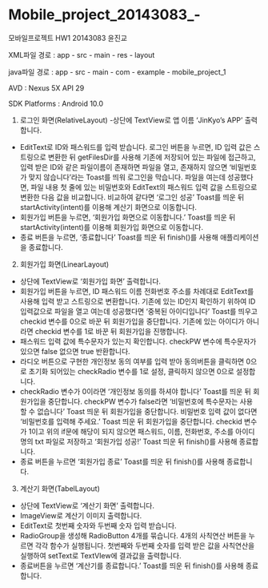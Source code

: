# Mobile_project_20143083_-

모바일프로젝트
HW1
20143083 윤진교

XML파일 경로 : app - src - main - res - layout

java파일 경로 : app - src - main - com - example - mobile_project_1

AVD : Nexus 5X API 29

SDK Platforms : Android 10.0

1. 로그인 화면(RelativeLayout)
-상단에 TextView로 앱 이름 ‘JinKyo’s APP’ 출력합니다.
- EditText로 ID와 패스워드를 입력 받습니다. 로그인 버튼을 누르면, ID 입력 값은 스트링으로 변환한 뒤 getFilesDir를 사용해 기존에 저장되어 있는 파일에 접근하고, 입력 받은 ID와 같은 파일이름이 존재하면 파일을 열고, 존재하지 않으면 ‘비밀번호가 맞지 않습니다’라는 Toast를 띄워 로그인을 막습니다. 
파일을 여는데 성공했다면, 파일 내용 첫 줄에 있는 비밀번호와 EditText의 패스워드 입력 값을 스트링으로 변환한 다음 값을 비교합니다. 비교하여 같다면 ‘로그인 성공’ Toast를 띄운 뒤 startActivity(intent)를 이용해 계산기 화면으로 이동합니다.
- 회원가입 버튼을 누르면, ‘회원가입 화면으로 이동합니다.’ Toast를 띄운 뒤 startActivity(intent)를 이용해 회원가입 화면으로 이동합니다.
- 종료 버튼을 누르면, ‘종료합니다’ Toast를 띄운 뒤 finish()를 사용해 애플리케이션을 종료합니다.

2. 회원가입 화면(LinearLayout)
- 상단에 TextView로 ‘회원가입 화면’ 출력합니다.
- 회원가입 버튼을 누르면, ID 패스워드 이름 전화번호 주소를 차례대로 EditText를 사용해 입력 받고 스트링으로 변환합니다.
기존에 있는 ID인지 확인하기 위하여 ID입력값으로 파일을 열고 여는데 성공했다면 ‘중복된 아이디입니다’ Toast를 띄우고 checkid 변수를 0으로 바꾼 뒤 회원가입을 중단합니다.
기존에 있는 아이디가 아니라면 checkid 변수를 1로 바꾼 뒤 회원가입을 진행합니다.
- 패스워드 입력 값에 특수문자가 있는지 확인합니다. checkPW 변수에 특수문자가 있으면 false 없으면 true 반환합니다.
- 라디오 버튼으로 구현한 개인정보 동의 여부를 입력 받아 동의버튼을 클릭하면 0으로 초기화 되어있는 checkRadio 변수를 1로 설정, 클릭하지 않으면 0으로 설정합니다.
- checkRadio 변수가 0이라면 ‘개인정보 동의를 하셔야 합니다’ Toast를 띄운 뒤 회원가입을 중단합니다.
checkPW 변수가 false라면 ‘비밀번호에 특수문자는 사용 할 수 없습니다’ Toast 띄운 뒤 회원가입을 중단합니다.
비밀번호 입력 값이 없다면 ‘비밀번호를 입력해 주세요.’ Toast 띄운 뒤 회원가입을 중단합니다.
checkid 변수가 1이고 위의 if문에 해당이 되지 않으면 패스워드, 이름, 전화번호, 주소를 아이디 명의 txt 파일로 저장하고 ‘회원가입 성공!’ Toast 띄운 뒤 finish()를 사용해 종료합니다.
- 종료 버튼을 누르면 ‘회원가입 종료’ Toast를 띄운 뒤 finish()를 사용해 종료합니다.

3. 계산기 화면(TabelLayout)
- 상단에 TextView로 ‘계산기 화면’ 출력합니다.
- ImageView로 계산기 이미지 출력합니다.
- EditText로 첫번째 숫자와 두번째 숫자 입력 받습니다.
- RadioGroup을 생성해 RadioButton 4개를 묶습니다.
4개의 사칙연산 버튼을 누르면 각각 함수가 실행됩니다. 첫번째와 두번째 숫자를 입력 받은 값을 사칙연산을 실행하여 setText로 TextVIew에 결과값을 출력합니다.
- 종료버튼을 누르면 ‘계산기를 종료합니다.’ Toast를 띄운 뒤 finish()를 사용해 종료합니다.

